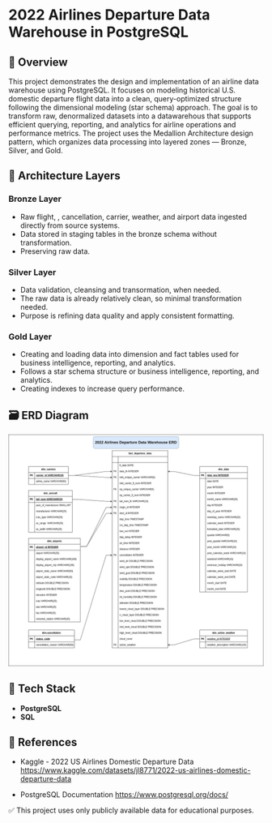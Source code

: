 # 2022 Airlines Departure Data Warehouse in PostgreSQL

## 📌 Overview

This project demonstrates the design and implementation of an airline data warehouse using PostgreSQL. It focuses on modeling historical U.S. domestic departure flight data into a clean, query-optimized structure following the dimensional modeling (star schema) approach. The goal is to transform raw, denormalized datasets into a datawarehous that supports efficient querying, reporting, and analytics for airline operations and performance metrics. The project uses the Medallion Architecture design pattern, which organizes data processing into layered zones — Bronze, Silver, and Gold.

## 🧱 Architecture Layers

### Bronze Layer
- Raw flight, , cancellation, carrier, weather, and airport data ingested directly from source systems.
- Data stored in staging tables in the bronze schema without transformation.
- Preserving raw data.

### Silver Layer
- Data validation, cleansing and transormation, when needed. 
- The raw data is already relatively clean, so minimal transformation needed.
- Purpose is refining data quality and apply consistent formatting.

### Gold Layer
- Creating and loading data into dimension and fact tables used for business intelligence, reporting, and analytics.
- Follows a star schema structure or business intelligence, reporting, and analytics.
- Creating indexes to increase query performance.

## 🗃️ ERD Diagram

![dw_figure](docs/departure_dw_erd.jpg)

## 🧰 Tech Stack
- **PostgreSQL**
- **SQL**

## 🔗 References

- Kaggle - 2022 US Airlines Domestic Departure Data
  https://www.kaggle.com/datasets/jl8771/2022-us-airlines-domestic-departure-data

- PostgreSQL Documentation
  https://www.postgresql.org/docs/

✅ This project uses only publicly available data for educational purposes.
